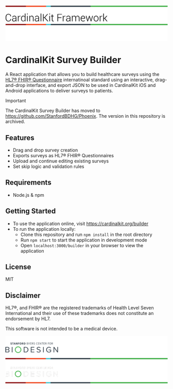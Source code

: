 ![CardinalKit Logo](https://raw.githubusercontent.com/CardinalKit/.github/main/assets/ck-header-light.png#gh-light-mode-only)
![CardinalKit Logo](https://raw.githubusercontent.com/CardinalKit/.github/main/assets/ck-header-dark.png#gh-dark-mode-only)

# CardinalKit Survey Builder

A React application that allows you to build healthcare surveys using the [HL7® FHIR® Questionnaire](https://www.hl7.org/fhir/questionnaire.html) internatinoal standard using an interactive, drag-and-drop interface, and export JSON to be used in CardinalKit iOS and Android applications to deliver surveys to patients.

> [!IMPORTANT]  
> The CardinalKit Survey Builder has moved to https://github.com/StanfordBDHG/Phoenix. The version in this repository is archived.

## Features
- Drag and drop survey creation
- Exports surveys as HL7® FHIR® Questionnaires
- Upload and continue editing existing surveys
- Set skip logic and validation rules

## Requirements
- Node.js & npm

## Getting Started
- To use the application online, visit https://cardinalkit.org/builder
- To run the application locally:
    - Clone this repository and run `npm install` in the root directory
    - Run `npm start` to start the application in development mode
    - Open `localhost:3000/builder` in your browser to view the application

## License
MIT

## Disclaimer
HL7®, and FHIR® are the registered trademarks of Health Level Seven International and their use of these trademarks does not constitute an endorsement by HL7.

This software is not intended to be a medical device.

![Stanford Byers Center for Biodesign Logo](https://raw.githubusercontent.com/CardinalKit/.github/main/assets/ck-footer-light.png#gh-light-mode-only)
![Stanford Byers Center for Biodesign Logo](https://raw.githubusercontent.com/CardinalKit/.github/main/assets/ck-footer-dark.png#gh-dark-mode-only)
